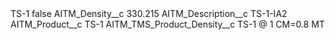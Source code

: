 <?xml version="1.0" encoding="UTF-8"?>
<CustomMetadata xmlns="http://soap.sforce.com/2006/04/metadata" xmlns:xsi="http://www.w3.org/2001/XMLSchema-instance" xmlns:xsd="http://www.w3.org/2001/XMLSchema">
    <label>TS-1</label>
    <protected>false</protected>
    <values>
        <field>AITM_Density__c</field>
        <value xsi:type="xsd:string">330.215</value>
    </values>
    <values>
        <field>AITM_Description__c</field>
        <value xsi:type="xsd:string">TS-1-IA2</value>
    </values>
    <values>
        <field>AITM_Product__c</field>
        <value xsi:type="xsd:string">TS-1</value>
    </values>
    <values>
        <field>AITM_TMS_Product_Density__c</field>
        <value xsi:type="xsd:string">TS-1 @ 1 CM=0.8 MT</value>
    </values>
</CustomMetadata>

